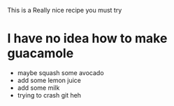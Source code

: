 This is a Really nice recipe you must try

# I have no idea how to make guacamole
- maybe squash some avocado
- add some lemon juice
- add some milk
- trying to crash git heh 
